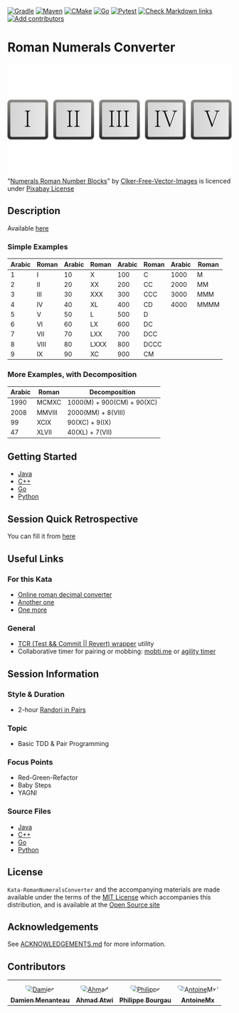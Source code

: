 [![Gradle](https://github.com/murex/Kata-RomanNumeralsConverter/actions/workflows/gradle.yml/badge.svg)](https://github.com/murex/Kata-RomanNumeralsConverter/actions/workflows/gradle.yml)
[![Maven](https://github.com/murex/Kata-RomanNumeralsConverter/actions/workflows/maven.yml/badge.svg)](https://github.com/murex/Kata-RomanNumeralsConverter/actions/workflows/maven.yml)
[![CMake](https://github.com/murex/Kata-RomanNumeralsConverter/actions/workflows/cmake.yml/badge.svg)](https://github.com/murex/Kata-RomanNumeralsConverter/actions/workflows/cmake.yml)
[![Go](https://github.com/murex/Kata-RomanNumeralsConverter/actions/workflows/go.yml/badge.svg)](https://github.com/murex/Kata-RomanNumeralsConverter/actions/workflows/go.yml)
[![Pytest](https://github.com/murex/Kata-RomanNumeralsConverter/actions/workflows/pytest.yml/badge.svg)](https://github.com/murex/Kata-RomanNumeralsConverter/actions/workflows/pytest.yml)
[![Check Markdown links](https://github.com/murex/Kata-RomanNumeralsConverter/actions/workflows/markdown-link-check.yml/badge.svg)](https://github.com/murex/Kata-RomanNumeralsConverter/actions/workflows/markdown-link-check.yml)
[![Add contributors](https://github.com/murex/Kata-RomanNumeralsConverter/actions/workflows/contributors.yml/badge.svg)](https://github.com/murex/Kata-RomanNumeralsConverter/actions/workflows/contributors.yml)

# Roman Numerals Converter

![Kata Image](images/RomanNumerals.png) <br>
"[Numerals Roman Number Blocks](https://pixabay.com/vectors/numerals-roman-number-blocks-35937/)" by [Clker-Free-Vector-Images](https://pixabay.com/it/users/clker-free-vector-images-3736/) is licenced under [Pixabay License](https://pixabay.com/fr/service/license/)

## Description

Available [here](http://codingdojo.org/kata/RomanNumerals/)

### Simple Examples

| Arabic | Roman | Arabic | Roman | Arabic | Roman | Arabic | Roman |
|--------|-------|--------|-------|--------|-------|--------|-------|
| 1      | I     | 10     | X     | 100    | C     | 1000   | M     |
| 2      | II    | 20     | XX    | 200    | CC    | 2000   | MM    |
| 3      | III   | 30     | XXX   | 300    | CCC   | 3000   | MMM   |
| 4      | IV    | 40     | XL    | 400    | CD    | 4000   | MMMM  |
| 5      | V     | 50     | L     | 500    | D     |        |       |
| 6      | VI    | 60     | LX    | 600    | DC    |        |       |
| 7      | VII   | 70     | LXX   | 700    | DCC   |        |       |
| 8      | VIII  | 80     | LXXX  | 800    | DCCC  |        |       |
| 9      | IX    | 90     | XC    | 900    | CM    |        |       |

### More Examples, with Decomposition

| Arabic | Roman  | Decomposition               |
|--------|--------|-----------------------------|
| 1990   | MCMXC  | 1000(M)  + 900(CM) + 90(XC) |
| 2008   | MMVIII | 2000(MM) + 8(VIII)          |
| 99     | XCIX   | 90(XC) + 9(IX)              |
| 47     | XLVII  | 40(XL) + 7(VII)             |

## Getting Started

- [Java](java/GETTING_STARTED.md)
- [C++](cpp/GETTING_STARTED.md)
- [Go](go/GETTING_STARTED.md)
- [Python](python/GETTING_STARTED.md)

## Session Quick Retrospective

You can fill it from [here](QuickRetrospective.md)

## Useful Links

### For this Kata

- [Online roman decimal converter](https://www.calculateme.com/roman-numerals/to-roman)
- [Another one](https://www.calculator.org/calculate-online/mathematics/roman-numerals.html)
- [One more](https://goodcalculators.com/roman-numeral-converter/)

### General

- [TCR (Test && Commit || Revert) wrapper](tcr/TCR.md) utility
- Collaborative timer for pairing or mobbing:
  [mobti.me](https://mobti.me/)
  or [agility timer](https://agility.jahed.dev/)

## Session Information

### Style & Duration

- 2-hour [Randori in Pairs](doc/RandoriInPairs.md)

### Topic

- Basic TDD & Pair Programming

### Focus Points

- Red-Green-Refactor
- Baby Steps
- YAGNI

### Source Files

- [Java](java)
- [C++](cpp)
- [Go](go)
- [Python](python)

## License

`Kata-RomanNumeralsConverter` and the accompanying materials are made available
under the terms of the [MIT License](LICENSE.md) which accompanies this
distribution, and is available at the [Open Source site](https://opensource.org/licenses/MIT)

## Acknowledgements

See [ACKNOWLEDGEMENTS.md](ACKNOWLEDGEMENTS.md) for more information.

## Contributors

<table>
<tr>
    <td align="center" style="word-wrap: break-word; width: 150.0; height: 150.0">
        <a href=https://github.com/mengdaming>
            <img src=https://avatars.githubusercontent.com/u/1313765?v=4 width="100;"  style="border-radius:50%;align-items:center;justify-content:center;overflow:hidden;padding-top:10px" alt=Damien Menanteau/>
            <br />
            <sub style="font-size:14px"><b>Damien Menanteau</b></sub>
        </a>
    </td>
    <td align="center" style="word-wrap: break-word; width: 150.0; height: 150.0">
        <a href=https://github.com/aatwi>
            <img src=https://avatars.githubusercontent.com/u/11088496?v=4 width="100;"  style="border-radius:50%;align-items:center;justify-content:center;overflow:hidden;padding-top:10px" alt=Ahmad Atwi/>
            <br />
            <sub style="font-size:14px"><b>Ahmad Atwi</b></sub>
        </a>
    </td>
    <td align="center" style="word-wrap: break-word; width: 150.0; height: 150.0">
        <a href=https://github.com/philou>
            <img src=https://avatars.githubusercontent.com/u/23983?v=4 width="100;"  style="border-radius:50%;align-items:center;justify-content:center;overflow:hidden;padding-top:10px" alt=Philippe Bourgau/>
            <br />
            <sub style="font-size:14px"><b>Philippe Bourgau</b></sub>
        </a>
    </td>
    <td align="center" style="word-wrap: break-word; width: 150.0; height: 150.0">
        <a href=https://github.com/AntoineMx>
            <img src=https://avatars.githubusercontent.com/u/77109701?v=4 width="100;"  style="border-radius:50%;align-items:center;justify-content:center;overflow:hidden;padding-top:10px" alt=AntoineMx/>
            <br />
            <sub style="font-size:14px"><b>AntoineMx</b></sub>
        </a>
    </td>
</tr>
</table>
